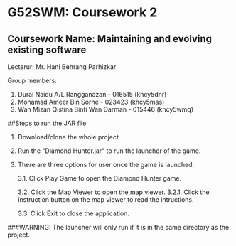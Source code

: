 # G52SWM: Coursework 2
## Coursework Name: Maintaining and evolving existing software

Lecterur: Mr. Hani Behrang Parhizkar

Group members:

1. Durai Naidu A/L Rangganazan - 016515 (khcy5dnr)
2. Mohamad Ameer Bin Sorne - 023423 (khcy5mas)
3. Wan Mizan Qistina Binti Wan Darman - 015446 (khcy5wmq)

##Steps to run the JAR file

1. Download/clone the whole project
2. Run the "Diamond Hunter.jar" to run the launcher of the game.
3. There are three options for user once the game is launched:

	3.1. Click Play Game to open the Diamond Hunter game.

	3.2. Click the Map Viewer to open the map viewer.
		3.2.1. Click the instruction button on the map viewer to read the intructions.

	3.3. Click Exit to close the application.


###WARNING: The launcher will only run if it is in the same directory as the project.
